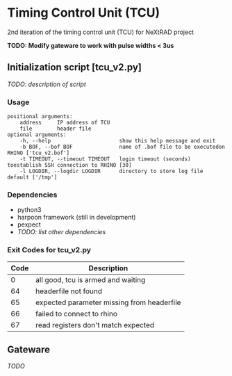 # Timing Control Unit (TCU)

2nd iteration of the timing control unit (TCU) for NeXtRAD project

**TODO: Modify gateware to work with pulse widths < 3us**

## Initialization script [tcu_v2.py]

*TODO: description of script*

### Usage
```usage: tcu_project [address] [file]
positional arguments:  
    address     IP address of TCU  
    file        header file  
optional arguments:  
    -h, --help                      show this help message and exit  
    -b BOF, --bof BOF               name of .bof file to be executedon RHINO ['tcu_v2.bof']  
    -t TIMEOUT, --timeout TIMEOUT   login timeout (seconds) toestablish SSH connection to RHINO [30]  
    -l LOGDIR, --logdir LOGDIR      directory to store log file default ['/tmp']
```  

### Dependencies

*   python3
*   harpoon framework (still in development)
*   pexpect
*   *TODO: list other dependencies*

### Exit Codes for tcu_v2.py
| Code | Description |
| ------ | ------ |
| 0 | all good, tcu is armed and waiting |
| 64 | headerfile not found |
| 65 | expected parameter missing from headerfile |
| 66 | failed to connect to rhino |
| 67 | read registers don't match expected |

## Gateware

*TODO*
